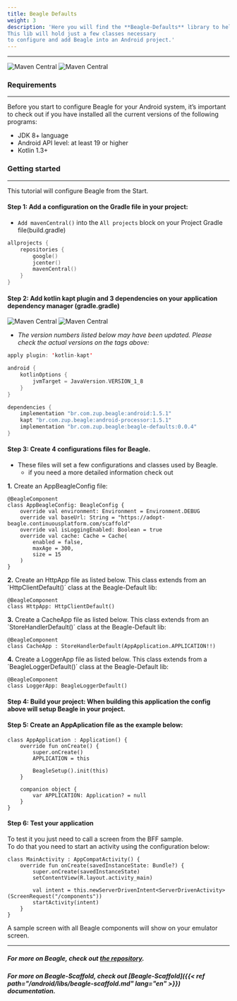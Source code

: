 ```yaml
---
title: Beagle Defaults
weight: 3
description: 'Here you will find the **Beagle-Defaults** library to help you start a project using Beagle in Android.
This lib will hold just a few classes necessary 
to configure and add Beagle into an Android project.'
---
```


---

![Maven Central](https://img.shields.io/maven-central/v/br.com.zup.beagle/beagle-defaults?color=green&label=Beagle-Defaults)
![Maven Central](https://img.shields.io/maven-central/v/br.com.zup.beagle/android?label=Beagle)

### Requirements
<hr>

Before you start to configure Beagle for your Android system, it’s important to check out if you have installed all the current versions of the following programs: ‌

* JDK 8+ language
* Android API level: at least 19 or higher
* Kotlin 1.3+

### Getting started
<hr>

This tutorial will configure Beagle from the Start.

#### **Step 1:** Add a configuration on the Gradle file in your project:
- `Add mavenCentral()` into the `All projects` block on your  Project Gradle file(build.gradle)<br>

```kotlin
allprojects {
    repositories {
        google()
        jcenter()
        mavenCentral()
    }
}
```
#### **Step 2:** Add kotlin kapt plugin and 3 dependencies on your application dependency manager (gradle.gradle)<br>

 ![**Maven Central**](https://img.shields.io/maven-central/v/br.com.zup.beagle/beagle-defaults?color=green&label=Beagle-Defaults)
 ![**Maven Central**](https://img.shields.io/maven-central/v/br.com.zup.beagle/android?label=Beagle)                                                                   

* _The version numbers listed below may have been updated. Please check the actual versions on the tags above:_
```kotlin
apply plugin: 'kotlin-kapt'

android {
    kotlinOptions {
        jvmTarget = JavaVersion.VERSION_1_8
    }
}

dependencies {
    implementation "br.com.zup.beagle:android:1.5.1"
    kapt "br.com.zup.beagle:android-processor:1.5.1"
    implementation "br.com.zup.beagle:beagle-defaults:0.0.4"
}
```

#### **Step 3:** Create 4 configurations files for Beagle.
* These files will set a few configurations and classes used by Beagle.<br>
    * if you need a more detailed information check out 

**1.** Create an AppBeagleConfig file:
```
@BeagleComponent
class AppBeagleConfig: BeagleConfig {
    override val environment: Environment = Environment.DEBUG
    override val baseUrl: String = "https://adopt-beagle.continuousplatform.com/scaffold"
    override val isLoggingEnabled: Boolean = true
    override val cache: Cache = Cache(
        enabled = false,
        maxAge = 300,
        size = 15
    )
}
```
**2.** Create an HttpApp file as listed below. This class extends from an ´HttpClientDefault()´ class at the Beagle-Default lib:
```
@BeagleComponent
class HttpApp: HttpClientDefault()
```

**3.** Create a CacheApp file as listed below. This class extends from an ´StoreHandlerDefault()´ class at the Beagle-Default lib:
```
@BeagleComponent
class CacheApp : StoreHandlerDefault(AppApplication.APPLICATION!!)
```

**4.** Create a LoggerApp file as listed below. This class extends from a ´BeagleLoggerDefault()´ class at the Beagle-Default lib:
```
@BeagleComponent
class LoggerApp: BeagleLoggerDefault()
```

#### **Step 4:** Build your project: When building this application the config above will setup Beagle in your project.<br>

#### **Step 5:** Create an AppAplication file as the example below:
```
class AppApplication : Application() {
    override fun onCreate() {
        super.onCreate()
        APPLICATION = this

        BeagleSetup().init(this)
    }

    companion object {
        var APPLICATION: Application? = null
    }
}
```
#### **Step 6:** Test your application<br>
To test it you just need to call a screen from the BFF sample.<br>
To do that you need to start an activity using the configuration below:
```
class MainActivity : AppCompatActivity() {
    override fun onCreate(savedInstanceState: Bundle?) {
        super.onCreate(savedInstanceState)
        setContentView(R.layout.activity_main)
       
        val intent = this.newServerDrivenIntent<ServerDrivenActivity>(ScreenRequest("/components"))
        startActivity(intent)
    }
}
```
A sample screen with all Beagle components will show on your emulator screen.

<hr>

##### For more on Beagle, check out [the repository](https://github.com/ZupIT/beagle).
##### For more on Beagle-Scaffold, check out [Beagle-Scaffold]({{< ref path="/android/libs/beagle-scaffold.md" lang="en" >}}) documentation. 
